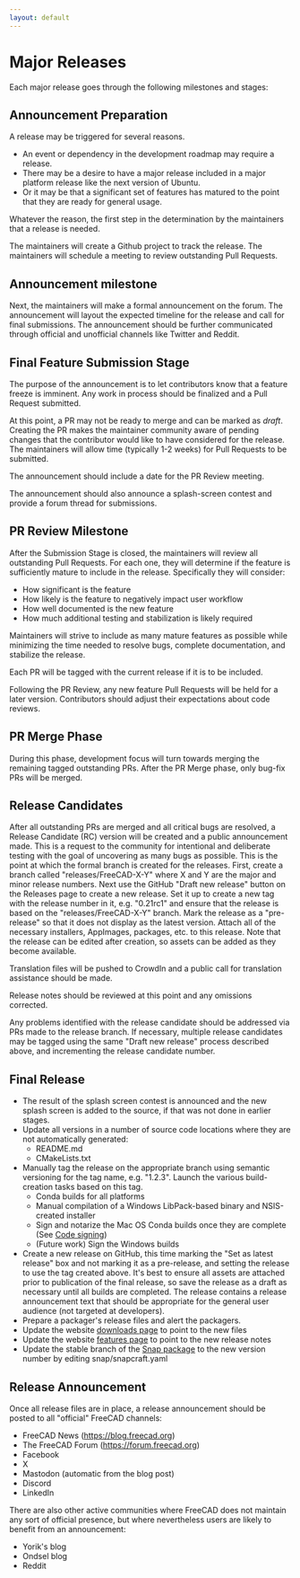 ```yaml
---
layout: default
---
```


# Major Releases

Each major release goes through the following milestones and stages:

## Announcement Preparation

A release may be triggered for several reasons.
- An event or dependency in the development roadmap may require a release.
- There may be a desire to have a major release included in a major platform release like the next version of Ubuntu.
- Or it may be that a significant set of features has matured to the point that they are ready for general usage.

Whatever the reason, the first step in the determination by the maintainers that a release is needed.

The maintainers will create a Github project to track the release.
The maintainers will schedule a meeting to review outstanding Pull Requests.


## Announcement milestone

Next, the maintainers will make a formal announcement on the forum. The announcement will layout the expected timeline for the release and call for final submissions.  The announcement should be further communicated through official and unofficial channels like Twitter and Reddit.

## Final Feature Submission Stage

The purpose of the announcement is to let contributors know that a feature freeze is imminent. Any work in process should be finalized and a Pull Request submitted.

At this point, a PR may not be ready to merge and can be marked as _draft_.  Creating the PR makes the maintainer community aware of pending changes that the contributor would like to have considered for the release. The maintainers will allow time (typically 1-2 weeks) for Pull Requests to be submitted.

The announcement should include a date for the PR Review meeting.

The announcement should also announce a splash-screen contest and provide a forum thread for submissions.

## PR Review Milestone

After the Submission Stage is closed, the maintainers will review all outstanding Pull Requests. For each one, they will determine if the feature is sufficiently mature to include in the release. Specifically they will consider:

- How significant is the feature
- How likely is the feature to negatively impact user workflow
- How well documented is the new feature
- How much additional testing and stabilization is likely required

Maintainers will strive to include as many mature features as possible while minimizing the time needed to resolve bugs, complete documentation, and stabilize the release.

Each PR will be tagged with the current release if it is to be included.

Following the PR Review, any new feature Pull Requests will be held for a later version.  Contributors should adjust their expectations about code reviews.

## PR Merge Phase

During this phase, development focus will turn towards merging the remaining tagged outstanding PRs.
After the PR Merge phase, only bug-fix PRs will be merged.

## Release Candidates

After all outstanding PRs are merged and all critical bugs are resolved, a Release Candidate (RC) version will be created and a public announcement made.  This is a request to the community for intentional and deliberate testing with the goal of uncovering as many bugs as possible. This is the point at which the formal branch is created for the releases. First, create a branch called "releases/FreeCAD-X-Y" where X and Y are the major and minor release numbers. Next use the GitHub "Draft new release" button on the Releases page to create a new release. Set it up to create a new tag with the release number in it, e.g. "0.21rc1" and ensure that the release is based on the "releases/FreeCAD-X-Y" branch. Mark the release as a "pre-release" so that it does not display as the latest version. Attach all of the necessary installers, AppImages, packages, etc. to this release. Note that the release can be edited after creation, so assets can be added as they become available.

Translation files will be pushed to CrowdIn and a public call for translation assistance should be made.

Release notes should be reviewed at this point and any omissions corrected.

Any problems identified with the release candidate should be addressed via PRs made to the release branch. If necessary, multiple release candidates may be tagged using the same "Draft new release" process described above, and incrementing the release candidate number.

## Final Release

- The result of the splash screen contest is announced and the new splash screen is added to the source, if that was not done in earlier stages.
- Update all versions in a number of source code locations where they are not automatically generated:
    - README.md
    - CMakeLists.txt
- Manually tag the release on the appropriate branch using semantic versioning for the tag name, e.g. "1.2.3". Launch the various build-creation tasks based on this tag.
    - Conda builds for all platforms
    - Manual compilation of a Windows LibPack-based binary and NSIS-created installer
    - Sign and notarize the Mac OS Conda builds once they are complete (See [Code signing](./codesigning.md))
    - (Future work) Sign the Windows builds
- Create a new release on GitHub, this time marking the "Set as latest release" box and not marking it as a pre-release, and setting the release to use the tag created above. It's best to ensure all assets are attached prior to publication of the final release, so save the release as a draft as necessary until all builds are completed. The release contains a release announcement text that should be appropriate for the general user audience (not targeted at developers).
- Prepare a packager's release files and alert the packagers.
- Update the website [downloads page](https://www.freecad.org/downloads.php) to point to the new files
- Update the website [features page](https://www.freecad.org/features.php) to point to the new release notes
- Update the stable branch of the [Snap package](https://github.com/FreeCAD/FreeCAD-snap) to the new version number by editing snap/snapcraft.yaml

## Release Announcement

Once all release files are in place, a release announcement should be posted to all "official" FreeCAD channels:

- FreeCAD News (https://blog.freecad.org)
- The FreeCAD Forum (https://forum.freecad.org)
- Facebook
- X
- Mastodon (automatic from the blog post)
- Discord
- LinkedIn

There are also other active communities where FreeCAD does not maintain any sort of official presence, but where nevertheless users are likely to benefit from an announcement:

- Yorik's blog
- Ondsel blog
- Reddit
